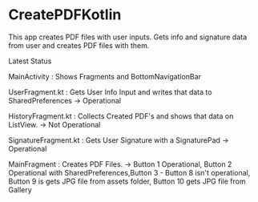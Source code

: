 # CreatePDFKotlin

This app creates PDF files with user inputs. Gets info and signature data from user and creates PDF files with them.

Latest Status

MainActivity : Shows Fragments and BottomNavigationBar

UserFragment.kt : Gets User Info Input and writes that data to SharedPreferences -> Operational

HistoryFragment.kt : Collects Created PDF's and shows that data on ListView. -> Not Operational

SignatureFragment.kt : Gets User Signature with a SignaturePad -> Operational

MainFragment : Creates PDF Files. -> Button 1 Operational, Button 2 Operational with SharedPreferences,Button 3 - Button 8 isn't operational, Button 9 is gets JPG file from assets folder, Button 10 gets JPG file from Gallery
